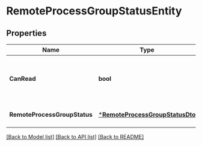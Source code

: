 # RemoteProcessGroupStatusEntity

## Properties
Name | Type | Description | Notes
------------ | ------------- | ------------- | -------------
**CanRead** | **bool** | Indicates whether the user can read a given resource. | [optional] [default to null]
**RemoteProcessGroupStatus** | [***RemoteProcessGroupStatusDto**](RemoteProcessGroupStatusDTO.md) |  | [optional] [default to null]

[[Back to Model list]](../README.md#documentation-for-models) [[Back to API list]](../README.md#documentation-for-api-endpoints) [[Back to README]](../README.md)

